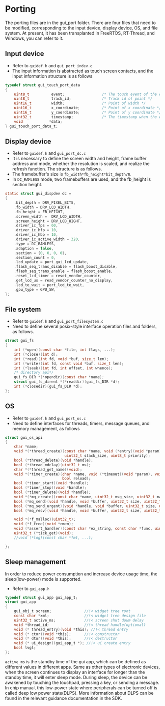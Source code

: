 # Porting

The porting files are in the gui_port folder.
    There are four files that need to be modified, corresponding to the input device, display device, OS, and file system.
    At present, it has been transplanted in FreeRTOS, RT-Thread, and Windows, you can refer to it.
## Input device

- Refer to ``guidef.h`` and ``gui_port_indev.c``
- The input information is abstracted as touch screen contacts, and the input information structure is as follows

```C
typedef struct gui_touch_port_data
{
    uint8_t          event;                 /* The touch event of the data */
    uint8_t          track_id;              /* Track id of point */
    uint16_t         width;                 /* Point of width */
    uint16_t         x_coordinate;          /* Point of x coordinate */
    uint16_t         y_coordinate;          /* Point of y coordinate */
    uint32_t         timestamp;             /* The timestamp when the data was received */
    void            *data;
} gui_touch_port_data_t;
```

## Display device

- Refer to ``guidef.h`` and ``gui_port_dc.c``
- It is necessary to define the screen width and height, frame buffer address and mode, whether the resolution is scaled, and realize the refresh function. The structure is as follows.
- The framebuffer's size is ```fb_width*fb_height*bit_depth/8```.
- In ```DC_RAMLESS``` mode, two framebuffers are used, and the fb_height is section height.

```C
static struct gui_dispdev dc =
{
    .bit_depth = DRV_PIXEL_BITS,
    .fb_width = DRV_LCD_WIDTH,
    .fb_height = FB_HEIGHT,
    .screen_width =  DRV_LCD_WIDTH,
    .screen_height = DRV_LCD_HIGHT,
    .driver_ic_fps = 60,
    .driver_ic_hfp = 10,
    .driver_ic_hbp = 10,
    .driver_ic_active_width = 320,
    .type = DC_RAMLESS,
    .adaption = false,
    .section = {0, 0, 0, 0},
    .section_count = 0,
    .lcd_update = port_gui_lcd_update,
    .flash_seq_trans_disable = flash_boost_disable,
    .flash_seq_trans_enable = flash_boost_enable,
    .reset_lcd_timer = reset_vendor_counter,
    .get_lcd_us = read_vendor_counter_no_display,
    .lcd_te_wait = port_lcd_te_wait,
    .gpu_type = GPU_SW,
};
```

## File system

- Refer to ``guidef.h`` and ``gui_port_filesystem.c``
- Need to define several posix-style interface operation files and folders, as follows.

```C
struct gui_fs
{
    int (*open)(const char *file, int flags, ...);
    int (*close)(int d);
    int (*read)(int fd, void *buf, size_t len);
    int (*write)(int fd, const void *buf, size_t len);
    int (*lseek)(int fd, int offset, int whence);
    /* directory api*/
    gui_fs_DIR *(*opendir)(const char *name);
    struct gui_fs_dirent *(*readdir)(gui_fs_DIR *d);
    int (*closedir)(gui_fs_DIR *d);
};
```

## OS

- Refer to ``guidef.h`` and ``gui_port_os.c``
- Need to define interfaces for threads, timers, message queues, and memory management, as follows

```C
struct gui_os_api
{
    char *name;
    void *(*thread_create)(const char *name, void (*entry)(void *param), void *param,
                           uint32_t stack_size, uint8_t priority);
    bool (*thread_delete)(void *handle);
    bool (*thread_mdelay)(uint32_t ms);
    char *(*thread_get_name)(void);
    void *(*timer_create)(char *name, void (*timeout)(void *param), void *param, uint32_t time,
                          bool reload);
    bool (*timer_start)(void *handle);
    bool (*timer_stop)(void *handle);
    bool (*timer_delete)(void *handle);
    void *(*mq_create)(const char *name, uint32_t msg_size, uint32_t max_msgs);
    bool (*mq_send)(void *handle, void *buffer, uint32_t size, uint32_t timeout);
    bool (*mq_send_urgent)(void *handle, void *buffer, uint32_t size, uint32_t timeout);
    bool (*mq_recv)(void *handle, void *buffer, uint32_t size, uint32_t timeout);

    void *(*f_malloc)(uint32_t);
    void (*f_free)(void *rmem);
    void (*assert_handler)(const char *ex_string, const char *func, uint32_t line);
    uint32_t (*tick_get)(void);
    //void (*log)(const char *fmt, ...);

};
```

## Sleep management

In order to reduce power consumption and increase device usage time, the sleep(low-power) mode is supported.

- Refer to ``gui_app.h``

```C
typedef struct gui_app gui_app_t;
struct gui_app
{
    gui_obj_t screen;               //!< widget tree root
    const char *xml;                //!< widget tree design file
    uint32_t active_ms;             //!< screen shut dowm delay
    void *thread_id;                //!< thread handle(optional)
    void (* thread_entry)(void *this); //!< thread entry
    void (* ctor)(void *this);      //!< constructor
    void (* dtor)(void *this);      //!< destructor
    void (* ui_design)(gui_app_t *); //!< ui create entry
    bool lvgl;
};
```

``active_ms`` is the standby time of the gui app, which can be defined as different values in different apps.
Same as other types of electronic devices, when the screen continues to display an interface for longer than the standby time, it will enter sleep mode.
During sleep, the device can be awakened by touching the touchpad, pressing a key, or sending a message.
In chip manual, this low-power state where peripherals can be turned off is called deep low power state(DLPS). More information about DLPS can be found in the relevant guidance documentation in the SDK.
